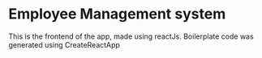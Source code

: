 # Employee Management system
This is the frontend of the app, made using reactJs.
Boilerplate code was generated using CreateReactApp
